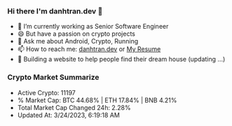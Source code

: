 ### Hi there I'm danhtran.dev 👋

- 🔭 I’m currently working as Senior Software Engineer
- 😄 But have a passion on crypto projects
- 💬 Ask me about Android, Crypto, Running 
- 📫 How to reach me: <a href="https://danhtran.dev" target="_blank">danhtran.dev</a> or <a href="Dan-Resume.pdf" target="_blank">My Resume</a>
- 🌱 Building a website to help people find their dream house (updating ...)

### Crypto Market Summarize
- Active Crypto: 11197
- % Market Cap: BTC 44.68% | ETH 17.84% | BNB 4.21%
- Total Market Cap Changed 24h: 2.28%
- Updated At: 3/24/2023, 6:19:18 AM
